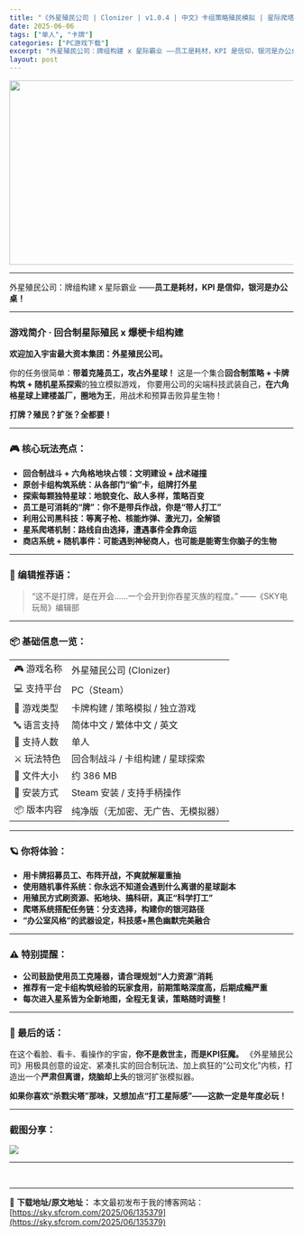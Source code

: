 ```yaml
---
title: "《外星殖民公司 | Clonizer | v1.0.4 | 中文》卡组策略殖民模拟 | 星际爬塔 x 员工调度大作战"
date: 2025-06-06
tags: ["单人", "卡牌"]
categories: ["PC游戏下载"]
excerpt: "外星殖民公司：牌组构建 x 星际霸业 ——员工是耗材，KPI 是信仰，银河是办公桌！ 游戏简介 · 回合制星际殖民 x 爆梗卡组构建 欢迎加入宇宙最大资本集团：外星殖民公司。 你的任务很简单：带着克隆员工，攻占外星球！ 这是一个集合回合制策略 + 卡牌构筑 + 随机星系探索的独立模拟游戏， 你要用公&hellip;"
layout: post
---
```


<img class="aligncenter size-full wp-image-135380" src="https://sky.sfcrom.com/wp-content/uploads/2025/06/2025060602351812.webp" alt="" width="700" height="327" />

<hr />

外星殖民公司：牌组构建 x 星际霸业
——<strong>员工是耗材，KPI 是信仰，银河是办公桌！</strong>

<hr />

<h3>游戏简介 · 回合制星际殖民 x 爆梗卡组构建</h3>
<strong>欢迎加入宇宙最大资本集团：外星殖民公司。</strong>

你的任务很简单：<strong>带着克隆员工，攻占外星球！</strong>
这是一个集合<strong>回合制策略 + 卡牌构筑 + 随机星系探索</strong>的独立模拟游戏，
你要用公司的尖端科技武装自己，<strong>在六角格星球上建楼盖厂，圈地为王</strong>，用战术和预算击败异星生物！

<strong>打牌？殖民？扩张？全都要！</strong>

<hr />

<h3>🎮 核心玩法亮点：</h3>
<ul>
 	<li><strong>回合制战斗 + 六角格地块占领：文明建设 + 战术碰撞</strong></li>
 	<li><strong>原创卡组构筑系统：从各部门“偷”卡，组牌打外星</strong></li>
 	<li><strong>探索每颗独特星球：地貌变化、敌人多样，策略百变</strong></li>
 	<li><strong>员工是可消耗的“牌”：你不是带兵作战，你是“带人打工”</strong></li>
 	<li><strong>利用公司黑科技：等离子枪、核能炸弹、激光刀，全解锁</strong></li>
 	<li><strong>星系爬塔机制：路线自由选择，遭遇事件全靠命运</strong></li>
 	<li><strong>商店系统 + 随机事件：可能遇到神秘商人，也可能是能寄生你脑子的生物</strong></li>
</ul>

<hr />

<h3>🧠 编辑推荐语：</h3>
<blockquote>“这不是打牌，是在开会……一个会开到你吞星灭族的程度。”
——《SKY电玩局》编辑部</blockquote>

<hr />

<h3>📦 基础信息一览：</h3>
<table>
<tbody>
<tr>
<td>🎮 游戏名称</td>
<td>外星殖民公司 (Clonizer)</td>
</tr>
<tr>
<td>💻 支持平台</td>
<td>PC（Steam）</td>
</tr>
<tr>
<td>🧩 游戏类型</td>
<td>卡牌构建 / 策略模拟 / 独立游戏</td>
</tr>
<tr>
<td>🔤 语言支持</td>
<td>简体中文 / 繁体中文 / 英文</td>
</tr>
<tr>
<td>👤 支持人数</td>
<td>单人</td>
</tr>
<tr>
<td>⚔️ 玩法特色</td>
<td>回合制战斗 / 卡组构建 / 星球探索</td>
</tr>
<tr>
<td>💾 文件大小</td>
<td>约 386 MB</td>
</tr>
<tr>
<td>📁 安装方式</td>
<td>Steam 安装 / 支持手柄操作</td>
</tr>
<tr>
<td>📦 版本内容</td>
<td>纯净版（无加密、无广告、无模拟器）</td>
</tr>
</tbody>
</table>

<hr />

<h3>🪐 你将体验：</h3>
<ul>
 	<li><strong>用卡牌招募员工、布阵开战，不爽就解雇重抽</strong></li>
 	<li><strong>使用随机事件系统：你永远不知道会遇到什么离谱的星球副本</strong></li>
 	<li><strong>用殖民方式刷资源、拓地块、搞科研，真正“科学打工”</strong></li>
 	<li><strong>爬塔系统搭配任务链：分支选择，构建你的银河路径</strong></li>
 	<li><strong>“办公室风格”的武器设定，科技感+黑色幽默完美融合</strong></li>
</ul>

<hr />

<h3>⚠️ 特别提醒：</h3>
<ul>
 	<li><strong>公司鼓励使用员工克隆器，请合理规划“人力资源”消耗</strong></li>
 	<li><strong>推荐有一定卡组构筑经验的玩家食用，前期策略深度高，后期成瘾严重</strong></li>
 	<li><strong>每次进入星系皆为全新地图，全程无复读，策略随时调整！</strong></li>
</ul>

<hr />

<h3>💬 最后的话：</h3>
在这个看脸、看卡、看操作的宇宙，<strong>你不是救世主，而是KPI狂魔。</strong>
《外星殖民公司》用极具创意的设定、紧凑扎实的回合制玩法、加上疯狂的“公司文化”内核，打造出一个<strong>严肃但离谱，烧脑却上头</strong>的银河扩张模拟器。

<strong>如果你喜欢“杀戮尖塔”那味，又想加点“打工星际感”——这款一定是年度必玩！</strong>

<hr />

<h3>截图分享：</h3>
<img src="https://shared.fastly.steamstatic.com/store_item_assets/steam/apps/2449450/ss_56de41b4e428c8ab2db8060296245f3199adbc63.1920x1080.jpg?t=1748174715" />

<hr />

&nbsp;

---
📖 **下载地址/原文地址：** 本文最初发布于我的博客网站：[https://sky.sfcrom.com/2025/06/135379](https://sky.sfcrom.com/2025/06/135379)
